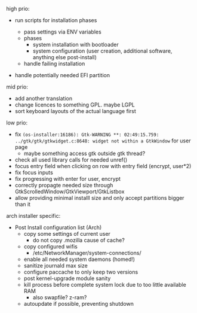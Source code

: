 high prio:
* run scripts for installation phases
    * pass settings via ENV variables
    * phases
        * system installation with bootloader
        * system configuration (user creation, additional software, anything else post-install)
    * handle failing installation

* handle potentially needed EFI partition

mid prio:

* add another translation
* change licences to something GPL. maybe LGPL
* sort keyboard layouts of the actual language first

low prio:

* fix `(os-installer:16186): Gtk-WARNING **: 02:49:15.759: ../gtk/gtk/gtkwidget.c:8648: widget not within a GtkWindow` for user page
    * maybe something access gtk outside gtk thread?
* check all used library calls for needed unref()
* focus entry field when clicking on row with entry field (encrypt, user*2)
* fix focus inputs
* fix progressing with enter for user, encrypt
* correctly propagte needed size through GtkScrolledWindow/GtkViewport/GtkListbox
* allow providing minimal installl size and only accept partitions bigger than it


arch installer specific:
* Post Install configuration list (Arch)
    * copy some settings of current user
        * do not copy .mozilla cause of cache?
    * copy configured wifis
        * /etc/NetworkManager/system-connections/
    * enable all needed system daemons (homed!)
    * sanitize journald max size
    * configure paccache to only keep two versions
    * post kernel-upgrade module sanity
    * kill process before complete system lock due to too little available RAM
      * also swapfile? z-ram?
    * autoupdate if possible, preventing shutdown
